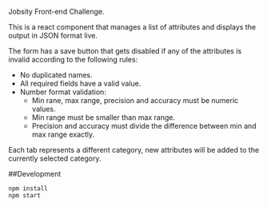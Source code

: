 Jobsity Front-end Challenge.

This is a react component that manages a list of attributes and displays the output in JSON format live.

The form has a save button that gets disabled if any of the attributes is invalid according to the following rules:

- No duplicated names.
- All required fields have a valid value.
- Number format validation:
    - Min rane, max range, precision and accuracy must be numeric values.
    - Min range must be smaller than max range.
    - Precision and accuracy must divide the difference between min and max range exactly.
    
Each tab represents a different category, new attributes will be added to the currently selected category.

##Development
```
npm install
npm start
```
